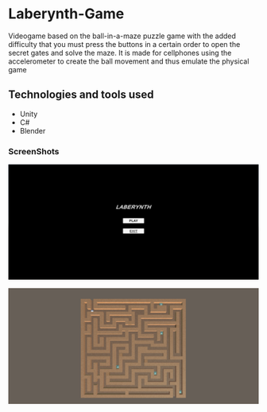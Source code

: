 # Laberynth-Game
Videogame based on the ball-in-a-maze puzzle game with the added difficulty that you must press the buttons in a certain order to open the secret gates and solve the maze. It is made for cellphones using the accelerometer to create the ball movement and thus emulate the physical game
## Technologies and tools used
- Unity
- C#
- Blender

### ScreenShots

![](https://github.com/Andres-lh/Laberynth-Game/blob/main/screenshots/start%20menu.png?raw=true)

![](https://github.com/Andres-lh/Laberynth-Game/blob/main/screenshots/game%20board.png?raw=true)
